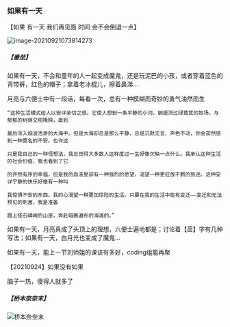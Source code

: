 ### 如果有一天

【如果  有一天  我们再见面  时间  会不会倒退一点】

![image-20210921073814273](https://i.loli.net/2021/09/21/zGeXHvYlQEh7CML.png)

##### 【番茄】

如果有一天，不会和童年的人一起变成魔鬼，还是玩泥巴的小孩，或者穿着蓝色的背带裤，红色的帽子；拿着老冰棍儿，擦着鼻涕...



月亮与六便士中有一段话，每看一次，总有一种模糊而奇妙的勇气油然而生

```
“这种生活模式给人以安详亲切之感。它使人想到一条平静的小河，蜿蜒流过绿茸茸的牧场，与郁郁的树荫交相掩映，直到

最后泻入烟波浩渺的大海中。但是大海却总是那么平静，总是沉默无言、声色不动，你会突然感到一种莫名的不安。也许这

只是我自己的一种怪想法，我总觉得大多数人这样度过一生好像欠缺一点什么。我承认这种生活的社会价值，我也看到了它

的井然有序的幸福，但是我的血液里却有一种强烈的愿望，渴望一种更狂放不羁的旅途。这种安详宁静的快乐好像有一种叫

我惊惧不安的东西。我的心渴望一种更加惊险的生活。只要在我的生活中能有变迁——变迁和无法预见的刺激，我是准备

踏上怪石嶙峋的山崖，奔赴暗礁遍布的海滩的。”
```



如果有一天，月亮真成了头顶上的理想，六便士遍地都是；讨论着【茴】字有几种写法；如果有一天，白月光也变成了魔鬼...



如果有一天，能上一节刘师姐的课该有多好，coding组能再聚



【20210924】如果没有如果



脑子一热，傻得人就多了

##### 【桥本奈奈末】

![桥本奈奈末](https://p1-jj.byteimg.com/tos-cn-i-t2oaga2asx/gold-user-assets/2018/5/20/1637b726f7d219cb~tplv-t2oaga2asx-watermark.image)


